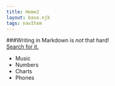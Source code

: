 ```yaml
---
title: Home2
layout: base.njk
tags: navItem
---
```



###Writing in Markdown is _not_ that hard!  
[Search for it.](www.google.com)

* Music
* Numbers
* Charts
* Phones

 